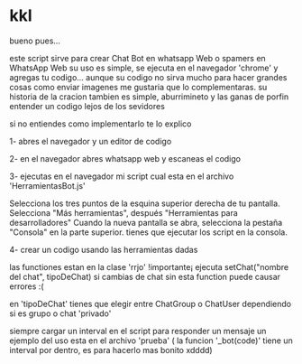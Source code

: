 # kkl

bueno pues...

este script sirve para crear Chat Bot en whatsapp Web o spamers en WhatsApp Web
su uso es simple, se ejecuta en el navegador 'chrome' y agregas tu codigo...
aunque su codigo no sirva mucho para hacer grandes cosas como enviar imagenes me gustaria que lo complementaras.
su historia de la cracion tambien es simple, aburrimineto y las ganas de porfin entender un codigo lejos de los sevidores 

si no entiendes como implementarlo te lo explico

1- abres el navegador y un editor de codigo

2- en el navegador abres whatsapp web y escaneas el codigo

3- ejecutas en el navegador mi script cual esta en el archivo 'HerramientasBot.js'

Selecciona los tres puntos de la esquina superior derecha de tu pantalla.
Selecciona "Más herramientas", después "Herramientas para desarrolladores"
Cuando la nueva pantalla se abra, selecciona la pestaña "Consola" en la parte superior.
tienes que ejecutar los script en la consola.

4- crear un codigo usando las herramientas dadas

 las functiones estan en la clase 'rrjo'
  !importante¡
	ejecuta setChat("nombre del chat", tipoDeChat)
	si cambias de chat sin esta function puede causar errores :(
	
en 'tipoDeChat' tienes que elegir entre 
	ChatGroup o ChatUser
dependiendo si es grupo o chat 'privado'
	
 siempre cargar un interval en el script para responder un mensaje
 un ejemplo del uso esta en el archivo 'prueba' ( la funcion '_bot(code)' tiene un interval por dentro, es para hacerlo mas bonito xdddd)
	
